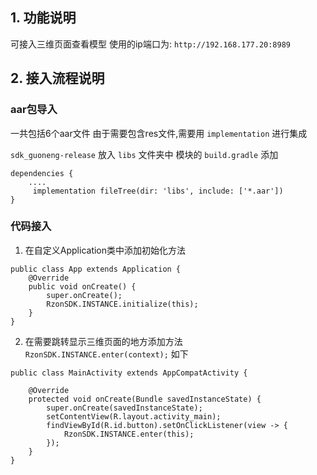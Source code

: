 ## 1. 功能说明
可接入三维页面查看模型
使用的ip端口为:
`http://192.168.177.20:8989`

## 2. 接入流程说明
### aar包导入
一共包括6个aar文件 由于需要包含res文件,需要用 `implementation` 进行集成


`sdk_guoneng-release` 放入 `libs` 文件夹中
模块的 `build.gradle` 添加 
```
dependencies {
	....
	 implementation fileTree(dir: 'libs', include: ['*.aar'])
}
```

### 代码接入
1. 在自定义Application类中添加初始化方法
```
public class App extends Application {
    @Override
    public void onCreate() {
        super.onCreate();
        RzonSDK.INSTANCE.initialize(this);
    }
}
```
2. 在需要跳转显示三维页面的地方添加方法
`RzonSDK.INSTANCE.enter(context);`
如下
```
public class MainActivity extends AppCompatActivity {

    @Override
    protected void onCreate(Bundle savedInstanceState) {
        super.onCreate(savedInstanceState);
        setContentView(R.layout.activity_main);
        findViewById(R.id.button).setOnClickListener(view -> {
            RzonSDK.INSTANCE.enter(this);
        });
    }
}
```
